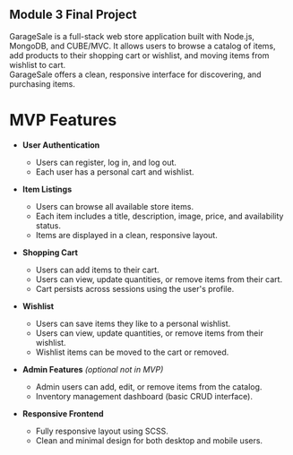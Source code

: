 ## Module 3 Final Project

GarageSale is a full-stack web store application built with Node.js, MongoDB, and CUBE/MVC. 
It allows users to browse a catalog of items, add products to their shopping cart or wishlist, and moving items from wishlist to cart.  
GarageSale offers a clean, responsive interface for discovering, and purchasing items.

# MVP Features

- **User Authentication**
  - Users can register, log in, and log out.
  - Each user has a personal cart and wishlist.

- **Item Listings**
  - Users can browse all available store items.
  - Each item includes a title, description, image, price, and availability status.
  - Items are displayed in a clean, responsive layout.

- **Shopping Cart**
  - Users can add items to their cart.
  - Users can view, update quantities, or remove items from their cart.
  - Cart persists across sessions using the user's profile.

- **Wishlist**
  - Users can save items they like to a personal wishlist.
  - Users can view, update quantities, or remove items from their wishlist.
  - Wishlist items can be moved to the cart or removed.

- **Admin Features** *(optional not in MVP)*
  - Admin users can add, edit, or remove items from the catalog.
  - Inventory management dashboard (basic CRUD interface).

- **Responsive Frontend**
  - Fully responsive layout using SCSS.
  - Clean and minimal design for both desktop and mobile users.
